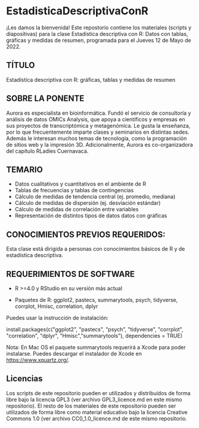 # EstadisticaDescriptivaConR
¡Les damos la bienvenida!
Este repostorio contiene los materiales (scripts y diapositivas) para la clase Estadística descriptiva con R: Datos con tablas, gráficas y medidas de resumen, programada para el Jueves 12 de Mayo de 2022.

## TÍTULO

Estadística descriptiva con R: gráficas, tablas y medidas de resumen


## SOBRE LA PONENTE

Aurora es especialista en bioinformática. Fundó el servicio de consultoría y análisis de datos OMICs Analysis, que apoya a científicos y empresas en sus proyectos de transcriptómica y metagenómica. Le gusta la enseñanza, por lo que frecuentemente imparte clases y seminarios en distintas sedes. Además le interesan muchos temas de tecnología, como la programación de sitios web y la impresión 3D. Adicionalmente, Aurora es co-organizadora del capítulo RLadies Cuernavaca.


## TEMARIO

- Datos cualitativos y cuantitativos en el ambiente de R
- Tablas de frecuencias y tablas de contingencias
- Cálculo de medidas de tendencia central (ej. promedio, mediana) 
- Cálculo de medidas de dispersión (ej. desviación estándar)
- Cálculo de medidas de correlación entre variables
- Representación de distintos tipos de datos datos con gráficas



## CONOCIMIENTOS PREVIOS REQUERIDOS:
Esta clase está dirigida a personas con conocimientos básicos de R y de estadística descriptiva.


## REQUERIMIENTOS DE SOFTWARE

+ R >=4.0 y RStudio en su versión más actual

+ Paquetes de R: ggplot2, pastecs, summarytools, psych, tidyverse, corrplot, Hmisc, correlation, dplyr

Puedes usar la instrucción de instalación:

install.packages(c("ggplot2", "pastecs", "psych", "tidyverse", "corrplot", "correlation", "dplyr", "Hmisc","summarytools"), dependencies = TRUE)

Nota: En Mac OS el paquete summarytools requerirá a Xcode para poder instalarse. Puedes descargar el instalador de Xcode en https://www.xquartz.org/.

## Licencias
Los scripts de este repositorio pueden er utilizados y distribuídos de forma libre bajo la licencia GPL3 (ver archivo GPL3_licence.md en este mismo repositorio). El resto de los materiales de este repositorio pueden ser utilizados de forma libre como material educativo bajo la licencia Creative Commons 1.0 (ver archivo CC0_1.0_licence.md de este mismo repositorio.

